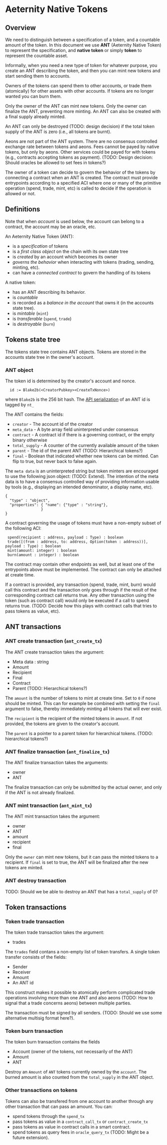 # Aeternity Native Tokens

## Overview

We need to distinguish between a specification of a token, and a
countable amount of the token.  In this document we use **ANT**
(Aeternity Native Token) to represent the specification, and **native
token** or simply **token** to represent the countable asset.

Informally, when you need a new type of token for whatever purpose,
you create an ANT describing the token, and then you can mint new
tokens and start sending them to accounts.

Owners of the tokens can spend them to other accounts, or trade them
(atomically) for other assets with other accounts. If tokens are no
longer wanted you can burn them.

Only the owner of the ANT can mint new tokens. Only the owner can
finalize the ANT, preventing more minting. An ANT can also be
created with a final supply already minted.

An ANT can only be destroyed (TODO: design decision) if the total
token supply of the ANT is zero (i.e., all tokens are burnt).

Aeons are not part of the ANT system. There are no consensus
controlled exchange rate between tokens and aeons. Fees cannot be
payed by native tokens, but only by aeons. Other services could be
payed for with tokens (e.g., contracts accepting tokens as
payment). (TODO: Design decision: Should oracles be allowed to set
fees in tokens?)

The owner of a token can decide to govern the behavior of the tokens
by connecting a contract when an ANT is created. The contract must
provide entrypoints according to a specified ACI where one or many of
the primitive operation (spend, trade, mint, etc) is called to decide
if the operation is allowed or not.

## Definitions

Note that when *account* is used below, the account can belong to a
contract, the account may be an oracle, etc.

An Aeternity Native Token (ANT):
- is a *specification* of tokens
- is a *first class object* on the chain with its own state tree
- is *created* by an account which becomes its owner
- *governs the behavior* when interacting with tokens (trading, sending, minting, etc).
- can have a *connected contract* to govern the handling of its tokens

A native token:
- has an ANT describing its behavior.
- is *countable*
- is recorded as a *balance in the account* that owns it (in the accounts state tree).
- is *mintable* (`mint`)
- is *transferable* (`spend`, `trade`)
- is *destroyable* (`burn`)

## Tokens state tree

The tokens state tree contains ANT objects. Tokens are stored in the
accounts state tree in the owner's account.

### ANT object

The token id is determined by the creator's account and nonce.
```
  id := Blake2b(<CreatorPubkey><CreateTxNonce>)
```
where `Blake2b` is the 256 bit hash. The [API
serialization](../node/api/api_encoding.md) of an ANT id is tagged by
`nt_`

The ANT contains the fields:
- `creator` - The account id of the creator
- `meta_data` - A byte array field uninterpreted under consensus
- `contract` - A contract id if there is a governing contract, or the empty binary otherwise
- `total_supply` - A counter of the currently available amount of the token
- `parent` - The id of the parent ANT (TODO: Hierarchical tokens?)
- `final` - Boolean that indicated whether new tokens can be minted. Can flip to true, but never back to false again.

The `meta data` is an uninterpreted string but token minters are
encouraged to use the following json object: (TODO: Extend).  The
intention of the meta data is to have a consensus controlled way of
providing information usable by tools (e.g., displaying an intended
denominator, a display name, etc).
```
{
  "type" : "object",
  "properties": { "name": {"type" : "string"},
                }
}
```

A contract governing the usage of tokens must have a non-empty subset
of the following ACI:

```
 spend(recipient : address, payload : Type) : boolean
 trade([(from : address, to: address, Option(token : address))], payload : Type) : boolean
 mint(amount: integer) : boolean
 burn(amount : integer) : boolean
```

The contract may contain other endpoints as well, but at least one of
the entrypoints above must be implemented. The contract can only be
attached at create time.

If a contract is provided, any transaction (spend, trade, mint, burn)
would call this contract and the transaction only goes through if the
result of the corresponding contract call returns true. Any other
transaction using the token (such as contract call) would only be
executed if a call to spend returns true. (TODO: Decide how this plays
with contract calls that tries to pass tokens as value, etc).

## ANT transactions

### ANT create transaction (`ant_create_tx`)

The ANT create transaction takes the argument:
- Meta data : string
- Amount
- Recipient
- Final
- Contract
- Parent  (TODO: Hierarchical tokens?)

The `amount` is the number of tokens to mint at create time. Set to
`0` if none should be minted. This can for example be combined with
setting the `final` argument to false, thereby immediately minting all
tokens that will ever exist.

The `recipient` is the recipient of the minted tokens in `amount`. If
not provided, the tokens are given to the creator's account.

The `parent` is a pointer to a parent token for hierarchical
tokens. (TODO: hierarchical tokens?)

### ANT finalize transaction (`ant_finalize_tx`)

The ANT finalize transaction takes the arguments:
- owner
- ANT

The finalize transaction can only be submitted by the actual owner,
and only if the ANT is not already finalized.

### ANT mint transaction (`ant_mint_tx`)
The ANT mint transaction takes the argument:
- owner
- ANT
- amount
- recipient
- final

Only the `owner` can mint new tokens, but it can pass the minted
tokens to a recipient. If `final` is set to true, the ANT will be
finalized after the new tokens are minted.

### ANT destroy transaction
TODO: Should we be able to destroy an ANT that has a `total_supply` of 0?


## Token transactions

### Token trade transaction
The token trade transaction takes the argument:
- trades

The `trades` field contans a non-empty list of token transfers. A
single token transfer consists of the fields:

- Sender
- Receiver
- Amount
- An ANT id

This construct makes it possible to atomically perform complicated
trade operations involving more than one ANT and also aeons (TODO: How
to signal that a trade concerns aeons) between multiple parties.

The transaction must be signed by all senders. (TODO: Should we use
some alternative multisig format here?).


### Token burn transaction

The token burn transaction contains the fields
- Account (owner of the tokens, not necessarily of the ANT)
- Amount
- ANT

Destroy an `Amount` of `ANT` tokens currently owned by the
`account`. The burned amount is also counted from the `total_supply`
in the ANT object.

### Other transactions on tokens

Tokens can also be transfered from one account to another through any
other transaction that can pass an amount. You can:
- spend tokens through the `spend_tx`
- pass tokens as value in a `contract_call_tx` or `contract_create_tx`
- pass tokens as value in contract calls in a smart contract.
- spend tokens as query fees in `oracle_query_tx` (TODO: Might be a future extension).

